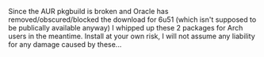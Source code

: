 Since the AUR pkgbuild is broken and Oracle has removed/obscured/blocked the download for 6u51 (which isn't supposed to be publically available anyway) I whipped up these 2 packages for Arch users in the meantime.  Install at your own risk, I will not assume any liability for any damage caused by these...
